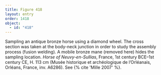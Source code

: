 ```yaml
---
title: Figure 418
layout: entry
order: 1418
object:
  - id: "418"
---
```


Sampling an antique bronze horse using a diamond wheel. The cross section was taken at the body-neck junction in order to study the assembly process (fusion welding). A mobile bronze mane (removed here) hides the sampling location. *Horse of Neuvy-en-Sullias*, France, 1st century BCE–1st century CE, H. 113 cm (Musée historique et archéologique de l’Orléanais, Orléans, France, inv. A6286). See {% cite 'Mille 2007' %}.
